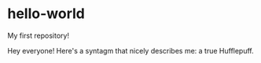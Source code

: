 # hello-world
My first repository!

Hey everyone! Here's a syntagm that nicely describes me: a true Hufflepuff. 
